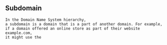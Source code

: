  ## Subdomain
 
    In the Domain Name System hierarchy, 
    a subdomain is a domain that is a part of another domain. For example, 
    if a domain offered an online store as part of their website example.com, 
    it might use the 
